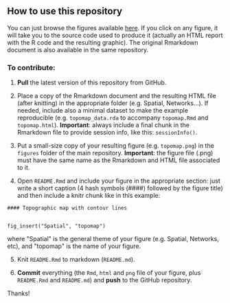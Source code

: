 
## How to use this repository

You can just browse the figures available [here](https://github.com/PJordano-Lab/R-figures). If you click on any figure, it will take you to the source code used to produce it (actually an HTML report with the R code and the resulting graphic). The original Rmarkdown document is also available in the same repository.


### To contribute:

1. **Pull** the latest version of this repository from GitHub.

2. Place a copy of the Rmarkdown document and the resulting HTML file (after knitting) in the appropriate folder (e.g. Spatial, Networks...). If needed, include also a minimal dataset to make the example reproducible (e.g. `topomap_data.rda` to accompany `topomap.Rmd` and `topomap.html`).
**Important**: always include a final chunk in the Rmarkdown file to provide session info, like this: `sessionInfo()`.

3. Put a small-size copy of your resulting figure (e.g. `topomap.png`) in the `figures` folder of the main repository. **Important**: the figure file (.png) must have the same name as the Rmarkdown and HTML file associated to it.

4. Open `README.Rmd` and include your figure in the appropriate section: just write a short caption (4 hash symbols (####) followed by the figure title) and then include a knitr chunk like in this example:

`#### Topographic map with contour lines`

```{r results='asis'} 

fig_insert("Spatial", "topomap")

```

where "Spatial" is the general theme of your figure (e.g. Spatial, Networks, etc), and "topomap" is the name of your figure.
    
5. Knit `README.Rmd` to markdown (`README.md`).
    
6. **Commit** everything (the `Rmd`, `html` and `png` file of your figure, plus `README.Rmd` and `README.md`) and **push**  to the GitHub repository.

Thanks!

